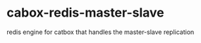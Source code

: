 cabox-redis-master-slave
========================

redis engine for catbox that handles the master-slave replication
